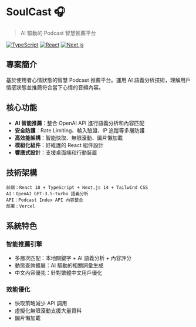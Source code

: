 # SoulCast 🎧

> AI 驅動的 Podcast 智慧推薦平台

[![TypeScript](https://img.shields.io/badge/TypeScript-007ACC?style=for-the-badge&logo=typescript&logoColor=white)](https://www.typescriptlang.org/)
[![React](https://img.shields.io/badge/React-20232A?style=for-the-badge&logo=react&logoColor=61DAFB)](https://reactjs.org/)
[![Next.js](https://img.shields.io/badge/Next.js-000000?style=for-the-badge&logo=next.js&logoColor=white)](https://nextjs.org/)

## 專案簡介

基於使用者心情狀態的智慧 Podcast 推薦平台。運用 AI 語義分析技術，理解用戶情感狀態並推薦符合當下心情的音頻內容。

## 核心功能

- **AI 智能推薦**：整合 OpenAI API 進行語義分析和內容匹配
- **安全防護**：Rate Limiting、輸入驗證、IP 追蹤等多層防護
- **高效能架構**：智能快取、無限滾動、圖片懶加載
- **模組化組件**：好維護的 React 組件設計
- **響應式設計**：支援桌面端和行動裝置

## 技術架構

```
前端：React 18 + TypeScript + Next.js 14 + Tailwind CSS
AI：OpenAI GPT-3.5-turbo 語義分析
API：Podcast Index API 內容整合
部署：Vercel
```

## 系統特色

### 智能推薦引擎

- 多層次匹配：本地關鍵字 + AI 語義分析 + 內容評分
- 動態查詢擴展：AI 驅動的相關詞彙生成
- 中文內容優先：針對繁體中文用戶優化

### 效能優化

- 快取策略減少 API 調用
- 虛擬化無限滾動支援大量資料
- 圖片懶加載
